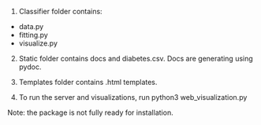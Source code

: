 1. Classifier folder contains:
- data.py
- fitting.py
- visualize.py

2. Static folder contains docs and diabetes.csv. Docs are generating using pydoc.

3. Templates folder contains .html templates.

4. To run the server and visualizations, run python3 web_visualization.py

Note: the package is not fully ready for installation.
